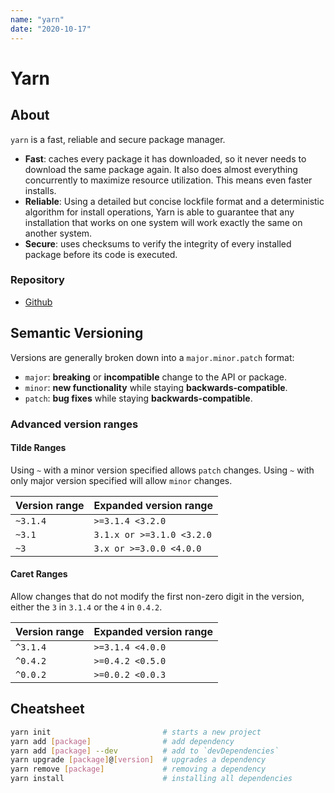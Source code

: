 ```yaml
---
name: "yarn"
date: "2020-10-17"
---
```


# Yarn

## About

`yarn` is a fast, reliable and secure package manager.

- **Fast**: caches every package it has downloaded, so it never needs to download the same package again. It also does almost everything concurrently to maximize resource utilization. This means even faster installs.
- **Reliable**: Using a detailed but concise lockfile format and a deterministic algorithm for install operations, Yarn is able to guarantee that any installation that works on one system will work exactly the same on another system.
- **Secure**: uses checksums to verify the integrity of every installed package before its code is executed.

### Repository

- [Github](https://github.com/yarnpkg/yarn)

## Semantic Versioning

Versions are generally broken down into a `major.minor.patch` format:

- `major`: **breaking** or **incompatible** change to the API or package.
- `minor`: **new functionality** while staying **backwards-compatible**.
- `patch`: **bug fixes** while staying **backwards-compatible**.

### Advanced version ranges

#### Tilde Ranges

Using `~` with a minor version specified allows `patch` changes. Using `~` with only major version specified will allow `minor` changes.

| **Version range** | **Expanded version range** |
| ----------------- | -------------------------- |
| `~3.1.4`          | `>=3.1.4 <3.2.0`           |
| `~3.1`            | `3.1.x or >=3.1.0 <3.2.0`  |
| `~3`              | `3.x or >=3.0.0 <4.0.0`    |

#### Caret Ranges

Allow changes that do not modify the first non-zero digit in the version, either the `3` in `3.1.4` or the `4` in `0.4.2`.

| **Version range** | **Expanded version range** |
| ----------------- | -------------------------- |
| `^3.1.4`          | `>=3.1.4 <4.0.0`           |
| `^0.4.2`          | `>=0.4.2 <0.5.0`           |
| `^0.0.2`          | `>=0.0.2 <0.0.3`           |

## Cheatsheet

```bash
yarn init                         # starts a new project
yarn add [package]                # add dependency
yarn add [package] --dev          # add to `devDependencies`
yarn upgrade [package]@[version]  # upgrades a dependency
yarn remove [package]             # removing a dependency
yarn install                      # installing all dependencies
```
